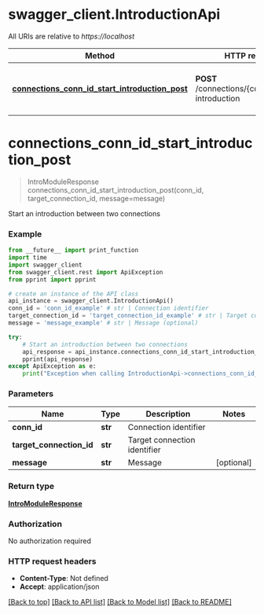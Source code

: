 # swagger_client.IntroductionApi

All URIs are relative to *https://localhost*

Method | HTTP request | Description
------------- | ------------- | -------------
[**connections_conn_id_start_introduction_post**](IntroductionApi.md#connections_conn_id_start_introduction_post) | **POST** /connections/{conn_id}/start-introduction | Start an introduction between two connections


# **connections_conn_id_start_introduction_post**
> IntroModuleResponse connections_conn_id_start_introduction_post(conn_id, target_connection_id, message=message)

Start an introduction between two connections

### Example
```python
from __future__ import print_function
import time
import swagger_client
from swagger_client.rest import ApiException
from pprint import pprint

# create an instance of the API class
api_instance = swagger_client.IntroductionApi()
conn_id = 'conn_id_example' # str | Connection identifier
target_connection_id = 'target_connection_id_example' # str | Target connection identifier
message = 'message_example' # str | Message (optional)

try:
    # Start an introduction between two connections
    api_response = api_instance.connections_conn_id_start_introduction_post(conn_id, target_connection_id, message=message)
    pprint(api_response)
except ApiException as e:
    print("Exception when calling IntroductionApi->connections_conn_id_start_introduction_post: %s\n" % e)
```

### Parameters

Name | Type | Description  | Notes
------------- | ------------- | ------------- | -------------
 **conn_id** | **str**| Connection identifier | 
 **target_connection_id** | **str**| Target connection identifier | 
 **message** | **str**| Message | [optional] 

### Return type

[**IntroModuleResponse**](IntroModuleResponse.md)

### Authorization

No authorization required

### HTTP request headers

 - **Content-Type**: Not defined
 - **Accept**: application/json

[[Back to top]](#) [[Back to API list]](../README.md#documentation-for-api-endpoints) [[Back to Model list]](../README.md#documentation-for-models) [[Back to README]](../README.md)

